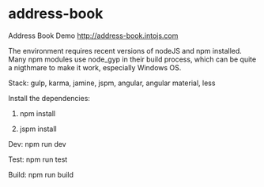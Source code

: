 # address-book
Address Book Demo
http://address-book.intojs.com

The environment requires recent versions of nodeJS and npm installed. Many npm modules use node_gyp in their build process, which can be quite a nigthmare to make it work, especially Windows OS.

Stack: gulp, karma, jamine, jspm, angular, angular material, less

Install the dependencies:

1. npm install

2. jspm install

Dev: npm run dev

Test: npm run test

Build: npm run build